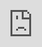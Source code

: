 ```yaml
---
title: "Senior Design Project"
date: 2018-04-24T06:57:37-07:00
draft: false
---
```


Here's a little video that shows my senior design project for my B.S. It's a load carrying robot that had to navigate up an inclined slope, deposit weights in a preconfigured area, and navigate back down the ramp to the starting area.

{{< youtube ZGkZ_VusQ1w >}}
  <iframe src="https://youtu.be/ZGkZ_VusQ1w?autoplay=1"
  style="position: absolute; top: 0; left: 0; width: 100%; height: 100%;" allowfullscreen frameborder="0" title="Senior Design Project"></iframe>

  More info to add..